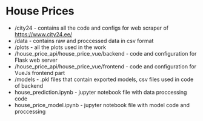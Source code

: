 # House Prices

- /city24 - contains all the code and configs for web scraper of https://www.city24.ee/
- /data - contains raw and proccessed data in csv format
- /plots - all the plots used in the work
- /house_price_api/house_price_vue/backend - code and configuration for Flask web server
- /house_price_api/house_price_vue/frontend - code and configuration for VueJs frontend part
- /models - .pkl files that contain exported models, csv files used in code of backend
- house_prediction.ipynb - jupyter notebook file with data proccessing code
- house_price_model.ipynb - jupyter notebook file with model code and proccessing
